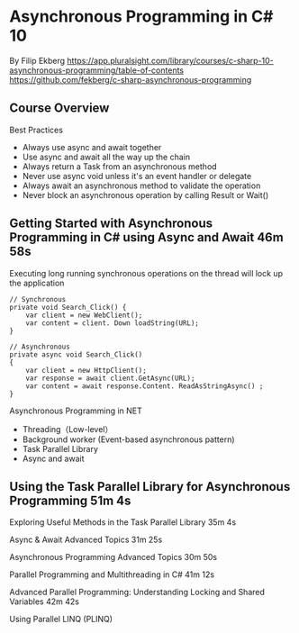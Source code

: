 # Asynchronous Programming in C# 10
By Filip Ekberg
https://app.pluralsight.com/library/courses/c-sharp-10-asynchronous-programming/table-of-contents
https://github.com/fekberg/c-sharp-asynchronous-programming


## Course Overview		

Best Practices
- Always use async and await together
- Use async and await all the way up the chain
- Always return a Task from an asynchronous method
- Never use async void unless it's an event handler or delegate
- Always await an asynchronous method to validate the operation
- Never block an asynchronous operation by calling Result or Wait()



## Getting Started with Asynchronous Programming in C# using Async and Await		46m 58s	
Executing long running synchronous operations on the thread will lock up the application

```
// Synchronous
private void Search_Click() {
    var client = new WebClient();
    var content = client. Down loadString(URL);
}

// Asynchronous
private async void Search_Click()
{
    var client = new HttpClient();
    var response = await client.GetAsync(URL);
    var content = await response.Content. ReadAsStringAsync() ;
}
``` 

Asynchronous Programming in NET
- Threading（Low-level）
- Background worker (Event-based asynchronous pattern)
- Task Parallel Library
- Async and await

## Using the Task Parallel Library for Asynchronous Programming		51m 4s	

Exploring Useful Methods in the Task Parallel Library		35m 4s	

Async & Await Advanced Topics		31m 25s	

Asynchronous Programming Advanced Topics		30m 50s	

Parallel Programming and Multithreading in C#		41m 12s	

Advanced Parallel Programming: Understanding Locking and Shared Variables		42m 42s	

Using Parallel LINQ (PLINQ)